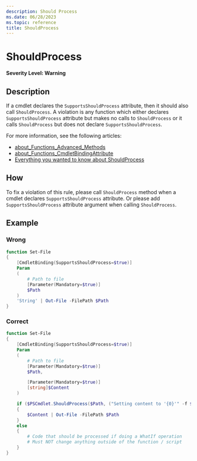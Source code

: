 ```yaml
---
description: Should Process
ms.date: 06/28/2023
ms.topic: reference
title: ShouldProcess
---
```

# ShouldProcess

**Severity Level: Warning**

## Description

If a cmdlet declares the `SupportsShouldProcess` attribute, then it should also call
`ShouldProcess`. A violation is any function which either declares `SupportsShouldProcess` attribute
but makes no calls to `ShouldProcess` or it calls `ShouldProcess` but does not declare
`SupportsShouldProcess`.

For more information, see the following articles:

- [about_Functions_Advanced_Methods][01]
- [about_Functions_CmdletBindingAttribute][02]
- [Everything you wanted to know about ShouldProcess][03]

## How

To fix a violation of this rule, please call `ShouldProcess` method when a cmdlet declares
`SupportsShouldProcess` attribute. Or please add `SupportsShouldProcess` attribute argument when
calling `ShouldProcess`.

## Example

### Wrong

```powershell
function Set-File
{
    [CmdletBinding(SupportsShouldProcess=$true)]
    Param
    (
        # Path to file
        [Parameter(Mandatory=$true)]
        $Path
    )
    'String' | Out-File -FilePath $Path
}
```

### Correct

```powershell
function Set-File
{
    [CmdletBinding(SupportsShouldProcess=$true)]
    Param
    (
        # Path to file
        [Parameter(Mandatory=$true)]
        $Path,

        [Parameter(Mandatory=$true)]
        [string]$Content
    )

    if ($PSCmdlet.ShouldProcess($Path, ("Setting content to '{0}'" -f $Content)))
    {
        $Content | Out-File -FilePath $Path
    }
    else
    {
        # Code that should be processed if doing a WhatIf operation
        # Must NOT change anything outside of the function / script
    }
}
```
<!-- link references -->
[01]: https://learn.microsoft.com/powershell/module/microsoft.powershell.core/about/about_functions_advanced_methods
[02]: https://learn.microsoft.com/powershell/module/microsoft.powershell.core/about/about_Functions_CmdletBindingAttribute
[03]: https://learn.microsoft.com/powershell/scripting/learn/deep-dives/everything-about-shouldprocess
